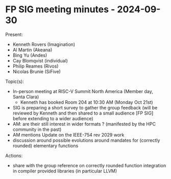 # FP SIG meeting minutes - 2024-09-30

Present:
- Kenneth Rovers (Imagination)
- Al Martin (Akeana)
- Bing Yu (Andes)
- Cay Blomqvist (individual)
- Philip Reames (Rivos)
- Nicolas Brunie (SiFive)

Topic(s):  
- In-person meeting at RISC-V Summit North America (Member day, Santa Clara)
    - Kenneth has booked Room 204 at 10:30 AM (Monday Oct 21st)
- SIG is preparing a short survey to gather the group feedback (will be reviewed by Kenneth and then shared to a small audience [FP SIG] before extending to a wider audience)
- AM: are their still interest in wider formats ? (manifested by the HPC community in the past)
- AM mentions Update on the IEEE-754 rev 2029 work
- discussion around possible evolutions around mandates for (correctly rounded) elementary functions

Actions:
- share with the group reference on correctly rounded function integration in compiler provided libraries (in particular LLVM)
